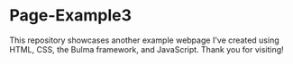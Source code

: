 # Page-Example3
This repository showcases another example webpage I've created using HTML, CSS, the Bulma framework, and JavaScript. Thank you for visiting!

